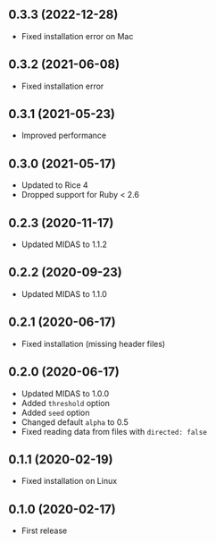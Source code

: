 ## 0.3.3 (2022-12-28)

- Fixed installation error on Mac

## 0.3.2 (2021-06-08)

- Fixed installation error

## 0.3.1 (2021-05-23)

- Improved performance

## 0.3.0 (2021-05-17)

- Updated to Rice 4
- Dropped support for Ruby < 2.6

## 0.2.3 (2020-11-17)

- Updated MIDAS to 1.1.2

## 0.2.2 (2020-09-23)

- Updated MIDAS to 1.1.0

## 0.2.1 (2020-06-17)

- Fixed installation (missing header files)

## 0.2.0 (2020-06-17)

- Updated MIDAS to 1.0.0
- Added `threshold` option
- Added `seed` option
- Changed default `alpha` to 0.5
- Fixed reading data from files with `directed: false`

## 0.1.1 (2020-02-19)

- Fixed installation on Linux

## 0.1.0 (2020-02-17)

- First release
